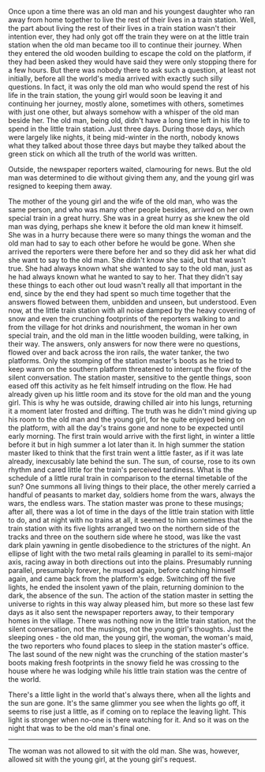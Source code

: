 Once upon a time there was an old man and his youngest daughter who ran away from home together to live the rest of their lives in a train station. Well, the part about living the rest of their lives in a train station wasn't their intention ever, they had only got off the train they were on at the little train station when the old man became too ill to continue their journey. When they entered the old wooden building to escape the cold on the platform, if they had been asked they would have said they were only stopping there for a few hours. But there was nobody there to ask such a question, at least not initially, before all the world's media arrived with exactly such silly questions. In fact, it was only the old man who would spend the rest of his life in the train station, the young girl would soon be leaving it and continuing her journey, mostly alone, sometimes with others, sometimes with just one other, but always somehow with a whisper of the old man beside her. The old man, being old, didn't have a long time left in his life to spend in the little train station. Just three days. During those days, which were largely like nights, it being mid-winter in the north, nobody knows what they talked about those three days but maybe they talked about the green stick on which all the truth of the world was written.

Outside, the newspaper reporters waited, clamouring for news. But the old man was determined to die without giving them any, and the young girl was resigned to keeping them away. 

The mother of the young girl and the wife of the old man, who was the same person, and who was many other people besides, arrived on her own special train in a great hurry. She was in a great hurry as she knew the old man was dying, perhaps she knew it before the old man knew it himself. She was in a hurry because there were so many things the woman and the old man had to say to each other before he would be gone. When she arrived the reporters were there before her and so they did ask her what did she want to say to the old man. She didn't know she said, but that wasn't true. She had always known what she wanted to say to the old man, just as he had always known what he wanted to say to her. That they didn't say these things to each other out loud wasn't really all that important in the end, since by the end they had spent so much time together that the answers flowed between them, unbidden and unseen, but understood. Even now, at the little train station with all noise damped by the heavy covering of snow and even the crunching footprints of the reporters walking to and from the village for hot drinks and nourishment, the woman in her own special train, and the old man in the little wooden building, were talking, in their way. The answers, only answers for now there were no questions, flowed over and back across the iron rails, the water tanker, the two platforms. Only the stomping of the station master's boots as he tried to keep warm on the southern platform threatened to interrupt the flow of the silent conversation. The station master, sensitive to the gentle things, soon eased off this activity as he felt himself intruding on the flow. He had already given up his little room and its stove for the old man and the young girl. This is why he was outside, drawing chilled air into his lungs, returning it a moment later frosted and drifting. The truth was he didn't mind giving up his room to the old man and the young girl, for he quite enjoyed being on the platform, with all the day's trains gone and none to be expected until early morning. The first train would arrive with the first light, in winter a little before it but in high summer a lot later than it. In high summer the station master liked to think that the first train went a little faster, as if it was late already, inexcusably late behind the sun. The sun, of course, rose to its own rhythm and cared little for the train's perceived tardiness. What is the schedule of a little rural train in comparison to the eternal timetable of the sun? One summons all living things to their place, the other merely carried a handful of peasants to market day, soldiers home from the wars, always the wars, the endless wars. The station master was prone to these musings; after all, there was a lot of time in the days of the little train station with little to do, and at night with no trains at all, it seemed to him sometimes that the train station with its five lights arranged two on the northern side of the tracks and three on the southern side where he stood, was like the vast dark plain yawning in gentle disobedience to the strictures of the night. An ellipse of light with the two metal rails gleaming in parallel to its semi-major axis, racing away in both directions out into the plains. Presumably running parallel, presumably forever, he mused again, before catching himself again, and came back from the platform's edge. Switching off the five lights, he ended the insolent yawn of the plain, returning dominion to the dark, the absence of the sun. The action of the station master in setting the universe to rights in this way alway pleased him, but more so these last few days as it also sent the newspaper reporters away, to their temporary homes in the village. There was nothing now in the little train station, not the silent conversation, not the musings, not the young girl's thoughts. Just the sleeping ones - the old man, the young girl, the woman, the woman's maid, the two reporters who found places to sleep in the station master's office. The last sound of the new night was the crunching of the station master's boots making fresh footprints in the snowy field he was crossing to the house where he was lodging while his little train station was the centre of the world. 

There's a little light in the world that's always there, when all the lights and the sun are gone. It's the same glimmer you see when the lights go off, it seems to rise just a little, as if coming on to replace the leaving light. This light is stronger when no-one is there watching for it. And so it was on the night that was to be the old man's final one.

***

The woman was not allowed to sit with the old man. She was, however, allowed sit with the young girl, at the young girl's request.
